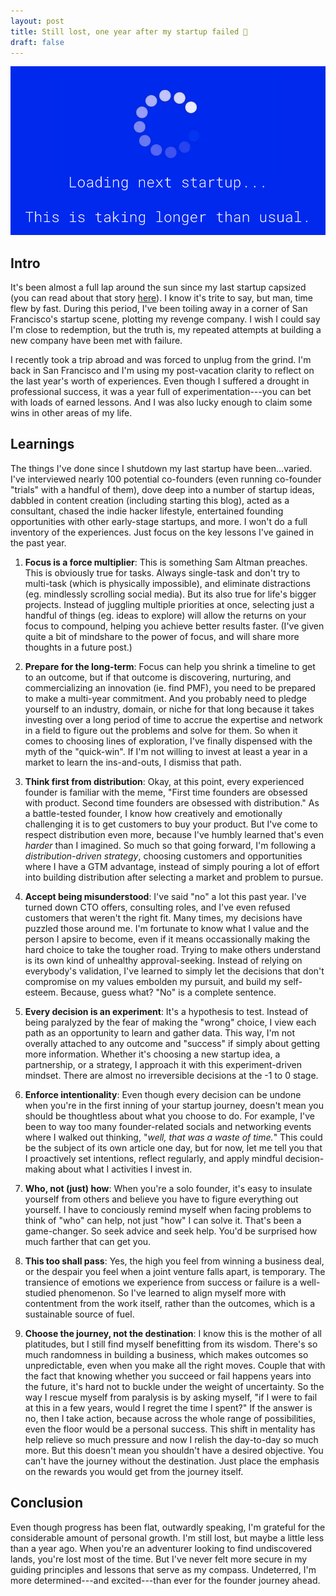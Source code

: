 ```yaml
---
layout: post
title: Still lost, one year after my startup failed 🧭
draft: false
---
```


![Loading next startup...This is taking longer than usual.](/assets/images/loading_next_startup.png)

## Intro

It's been almost a full lap around the sun since my last startup capsized (you can read about that story [here](https://hardikvala.com/2024/07/08/my-first-startup-the-post-mortem.html)). I know it's trite to say, but man, time flew by fast. During this period, I've been toiling away in a corner of San Francisco's startup scene, plotting my revenge company. I wish I could say I'm close to redemption, but the truth is, my repeated attempts at building a new company have been met with failure.

I recently took a trip abroad and was forced to unplug from the grind. I'm back in San Francisco and I'm using my post-vacation clarity to reflect on the last year's worth of experiences. Even though I suffered a drought in professional success, it was a year full of experimentation---you can bet with loads of earned lessons. And I was also lucky enough to claim some wins in other areas of my life.

## Learnings

The things I've done since I shutdown my last startup have been...varied. I've interviewed nearly 100 potential co-founders (even running co-founder "trials" with a handful of them), dove deep into a number of startup ideas, dabbled in content creation (including starting this blog), acted as a consultant, chased the indie hacker lifestyle, entertained founding opportunities with other early-stage startups, and more. I won't do a full inventory of the experiences. Just focus on the key lessons I've gained in the past year.

1) **Focus is a force multiplier**: This is something Sam Altman preaches. This is obviously true for tasks. Always single-task and don't try to multi-task (which is physically impossible), and eliminate distractions (eg. mindlessly scrolling social media). But its also true for life's bigger projects. Instead of juggling multiple priorities at once, selecting just a handful of things (eg. ideas to explore) will allow the returns on your focus to compound, helping you achieve better results faster. (I've given quite a bit of mindshare to the power of focus, and will share more thoughts in a future post.) 

2) **Prepare for the long-term**: Focus can help you shrink a timeline to get to an outcome, but if that outcome is discovering, nurturing, and commercializing an innovation (ie. find PMF), you need to be prepared to make a multi-year commitment. And you probably need to pledge yourself to an industry, domain, or niche for that long because it takes investing over a long period of time to accrue the expertise and network in a field to figure out the problems and solve for them. So when it comes to choosing lines of exploration, I've finally dispensed with the myth of the "quick-win". If I'm not willing to invest at least a year in a market to learn the ins-and-outs, I dismiss that path.

3) **Think first from distribution**: Okay, at this point, every experienced founder is familiar with the meme, "First time founders are obsessed with product. Second time founders are obsessed with distribution." As a battle-tested founder, I know how creatively and emotionally challenging it is to get customers to buy your product. But I've come to respect distribution even more, because I've humbly learned that's even *harder* than I imagined. So much so that going forward, I'm following a *distribution-driven strategy*, choosing customers and opportunities where I have a GTM advantage, instead of simply pouring a lot of effort into building distribution after selecting a market and problem to pursue.

4) **Accept being misunderstood**: I've said "no" a lot this past year. I've turned down CTO offers, consulting roles, and I've even refused customers that weren't the right fit. Many times, my decisions have puzzled those around me. I'm fortunate to know what I value and the person I apsire to become, even if it means occassionally making the hard choice to take the tougher road. Trying to make others understand is its own kind of unhealthy approval-seeking. Instead of relying on everybody's validation, I've learned to simply let the decisions that don't compromise on my values embolden my pursuit, and build my self-esteem. Because, guess what? "No" is a complete sentence.

5) **Every decision is an experiment**: It's a hypothesis to test. Instead of being paralyzed by the fear of making the "wrong" choice, I view each path as an opportunity to learn and gather data. This way, I'm not overally attached to any outcome and "success" if simply about getting more information. Whether it's choosing a new startup idea, a partnership, or a strategy, I approach it with this experiment-driven mindset. There are almost no irreversible decisions at the -1 to 0 stage.

6) **Enforce intentionality**: Even though every decision can be undone when you're in the first inning of your startup journey, doesn't mean you should be thoughtless about what you choose to do. For example, I've been to way too many founder-related socials and networking events where I walked out thinking, "*well, that was a waste of time.*" This could be the subject of its own article one day, but for now, let me tell you that I proactively set intentions, reflect regularly, and apply mindful decision-making about what I activities I invest in.

7) **Who, not (just) how**: When you're a solo founder, it's easy to insulate yourself from others and believe you have to figure everything out yourself. I have to conciously remind myself when facing problems to think of "who" can help, not just "how" I can solve it. That's been a game-changer. So seek advice and seek help. You'd be surprised how much farther that can get you.

8) **This too shall pass**: Yes, the high you feel from winning a business deal, or the despair you feel when a joint venture falls apart, is temporary. The transience of emotions we experience from success or failure is a well-studied phenomenon. So I've learned to align myself more with contentment from the work itself, rather than the outcomes, which is a sustainable source of fuel. 

9) **Choose the journey, not the destination**: I know this is the mother of all platitudes, but I still find myself benefitting from its wisdom. There's so much randomness in building a business, which makes outcomes so unpredictable, even when you make all the right moves. Couple that with the fact that knowing whether you succeed or fail happens years into the future, it's hard not to buckle under the weight of uncertainty. So the way I rescue myself from paralysis is by asking myself, "if I were to fail at this in a few years, would I regret the time I spent?" If the answer is no, then I take action, because across the whole range of possibilities, even the floor would be a personal success. This shift in mentality has help relieve so much pressure and now I relish the day-to-day so much more. But this doesn't mean you shouldn't have a desired objective. You can't have the journey without the destination. Just place the emphasis on the rewards you would get from the journey itself.

## Conclusion

Even though progress has been flat, outwardly speaking, I'm grateful for the considerable amount of personal growth. I'm still lost, but maybe a little less than a year ago. When you're an adventurer looking to find undiscovered lands, you're lost most of the time. But I've never felt more secure in my guiding principles and lessons that serve as my compass. Undeterred, I'm more determined---and excited---than ever for the founder journey ahead.
